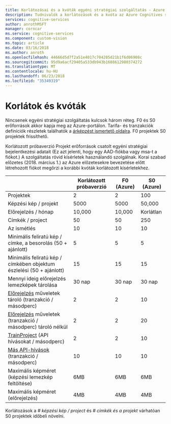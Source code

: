 ```yaml
---
title: Korlátozásai és a kvóták egyéni stratégiai szolgáltatás - Azure kognitív szolgáltatások |} Microsoft Docs
description: Tudnivalók a korlátozások és a kvóta az Azure Cognitives szolgáltatások egyéni stratégiai szolgáltatás.
services: cognitive-services
author: anrothMSFT
manager: corncar
ms.service: cognitive-services
ms.component: custom-vision
ms.topic: article
ms.date: 03/16/2018
ms.author: anroth
ms.openlocfilehash: 44666d5d7f2a51e4017c704205d21b1f6d06908c
ms.sourcegitcommit: 95d9a6acf29405a533db943b1688612980374272
ms.translationtype: MT
ms.contentlocale: hu-HU
ms.lasthandoff: 06/23/2018
ms.locfileid: "35349319"
---
```

# <a name="limits-and-quotas"></a>Korlátok és kvóták

Nincsenek egyéni stratégiai szolgáltatás kulcsok három réteg. F0 és S0 erőforrások akkor kapja meg az Azure-portálon. Tarifa- és tranzakciók definíciók részletek találhatók a [árképzést ismertető oldalra](https://azure.microsoft.com/pricing/details/cognitive-services/custom-vision-service/).  F0 projektek S0 projektek frissíthető.

Korlátozott próbaverzió Projekt erőforrások csatolt egyéni stratégiai bejelentkezési adatait (Ez azt jelenti, hogy egy AAD-fiókba vagy msa-t a fiókot.) A szolgáltatás rövid kísérletek használandó szolgálnak.  Korai szabad előzetes (2018. március 1.) az Azure előzetesekre bevezetése előtt létrehozott fiókot megőrzi a korábbi kvóták korlátozott kísérletekhez. 

||**Korlátozott próbaverzió**|**F0 (Azure)**|**S0 (Azure)**|
|-----|-----|-----|-----|
|Projektek|2|2|100|
|Képzési kép / projekt|5000|5000|50,000|
|Előrejelzés / hónap|10,000 |10,000|Korlátlan|
|Címkék / project|50|50|250|
|Az ismétlés |10|10|10|
|Minimális feliratú kép / címke, a besorolás (50 + ajánlott) |5|5|5|
|Minimális feliratú kép / címkében objektum észlelési (50 + ajánlott)|15|15|15|
|Mennyi ideig előrejelzés lemezképek tárolása|30 nap|30 nap|30 nap|
|[Előrejelzés](https://go.microsoft.com/fwlink/?linkid=865445) műveletek tároló (tranzakció / másodperc)|2|2|10|
|[Előrejelzés](https://go.microsoft.com/fwlink/?linkid=865445) műveletek (tranzakció / másodperc) tároló nélkül|2|2|20|
|[TrainProject](https://go.microsoft.com/fwlink/?linkid=865446) (API hívásokat / másodperc)|2|2|10|
|[Más API-hívások](https://go.microsoft.com/fwlink/?linkid=865446) (tranzakció / másodperc)|10|10|10|
|Maximális képméret (képzési lemezkép feltöltése) |6MB|6MB|6MB|
|Maximális képméret (előrejelzés)|4MB|4MB|4MB|

Korlátozások a *# képzési kép / project* és *# címkék és a projekt* várhatóan S0 projektek időbeli növelni. 
